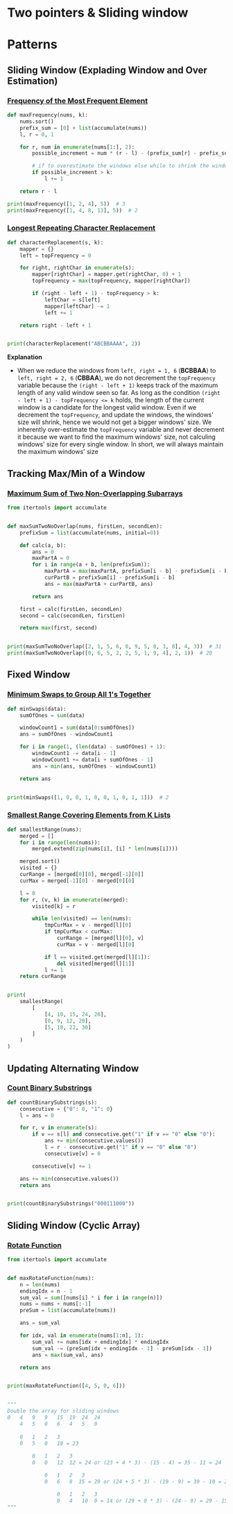 # Two pointers & Sliding window
# Patterns
## Sliding Window (Explading Window and Over Estimation)
### [Frequency of the Most Frequent Element](https://leetcode.com/problems/frequency-of-the-most-frequent-element)
```python
def maxFrequency(nums, k):
    nums.sort()
    prefix_sum = [0] + list(accumulate(nums))
    l, r = 0, 1

    for r, num in enumerate(nums[1:], 2):
        possible_increment = num * (r - l) - (prefix_sum[r] - prefix_sum[l])

        # if to overestimate the windows else while to shrink the windows
        if possible_increment > k:  
            l += 1

    return r - l

print(maxFrequency([1, 2, 4], 5))  # 3
print(maxFrequency([1, 4, 8, 13], 5))  # 2
```

### [Longest Repeating Character Replacement](https://leetcode.com/problems/longest-repeating-character-replacement)
```python
def characterReplacement(s, k):
    mapper = {}
    left = topFrequency = 0

    for right, rightChar in enumerate(s):
        mapper[rightChar] = mapper.get(rightChar, 0) + 1
        topFrequency = max(topFrequency, mapper[rightChar])

        if (right - left + 1) - topFrequency > k:
            leftChar = s[left]
            mapper[leftChar] -= 1
            left += 1

    return right - left + 1


print(characterReplacement("ABCBBAAAA", 2))
```

**Explanation**
- When we reduce the windows from `left, right = 1, 6` (**BCBBAA**) to `left, right = 2, 6` (**CBBAA**), we do not decrement the `topFrequency` variable because the `(right - left + 1)` keeps track of the maximum length of any valid window seen so far. As long as the condition `(right - left + 1) - topFrequency <= k` holds, the length of the current window is a candidate for the longest valid window. Even if we decrement the `topFrequency`, and update the windows, the windows' size will shrink, hence we would not get a bigger windows' size. We inherently over-estimate the `topFrequency` variable and never decrement it because we want to find the maximum windows' size, not calculing windows' size for every single window. In short, we will always maintain the maximum windows' size

## Tracking Max/Min of a Window
### [Maximum Sum of Two Non-Overlapping Subarrays](https://leetcode.com/problems/maximum-sum-of-two-non-overlapping-subarrays)
```python
from itertools import accumulate


def maxSumTwoNoOverlap(nums, firstLen, secondLen):
    prefixSum = list(accumulate(nums, initial=0))

    def calc(a, b):
        ans = 0
        maxPartA = 0
        for i in range(a + b, len(prefixSum)):
            maxPartA = max(maxPartA, prefixSum[i - b] - prefixSum[i - b - a])
            curPartB = prefixSum[i] - prefixSum[i - b]
            ans = max(maxPartA + curPartB, ans)

        return ans

    first = calc(firstLen, secondLen)
    second = calc(secondLen, firstLen)

    return max(first, second)


print(maxSumTwoNoOverlap([2, 1, 5, 6, 0, 9, 5, 0, 3, 8], 4, 3))  # 31
print(maxSumTwoNoOverlap([0, 6, 5, 2, 2, 5, 1, 9, 4], 2, 1))  # 20
```

## Fixed Window
### [Minimum Swaps to Group All 1's Together](https://leetcode.com/problems/minimum-swaps-to-group-all-1s-together)
```python
def minSwaps(data):
    sumOfOnes = sum(data)

    windowCount1 = sum(data[0:sumOfOnes])
    ans = sumOfOnes - windowCount1

    for i in range(1, (len(data) - sumOfOnes) + 1):
        windowCount1 -= data[i - 1]
        windowCount1 += data[i + sumOfOnes - 1]
        ans = min(ans, sumOfOnes - windowCount1)

    return ans


print(minSwaps([1, 0, 0, 1, 0, 0, 1, 0, 1, 1]))  # 2
```

### [Smallest Range Covering Elements from K Lists](https://leetcode.com/problems/smallest-range-covering-elements-from-k-lists)
```python
def smallestRange(nums):
    merged = []
    for i in range(len(nums)):
        merged.extend(zip(nums[i], [i] * len(nums[i])))

    merged.sort()
    visited = {}
    curRange = [merged[0][0], merged[-1][0]]
    curMax = merged[-1][0] - merged[0][0]

    l = 0
    for r, (v, k) in enumerate(merged):
        visited[k] = r

        while len(visited) == len(nums):
            tmpCurMax = v - merged[l][0]
            if tmpCurMax < curMax:
                curRange = [merged[l][0], v]
                curMax = v - merged[l][0]

            if l == visited.get(merged[l][1]):
                del visited[merged[l][1]]
            l += 1
    return curRange


print(
    smallestRange(
        [
            [4, 10, 15, 24, 26],
            [0, 9, 12, 20],
            [5, 18, 22, 30]
        ]
    )
)
```

## Updating Alternating Window
### [Count Binary Substrings](https://leetcode.com/problems/count-binary-substrings/)
```python
def countBinarySubstrings(s):
    consecutive = {"0": 0, "1": 0}
    l = ans = 0

    for r, v in enumerate(s):
        if v == s[l] and consecutive.get("1" if v == "0" else "0"):
            ans += min(consecutive.values())
            l = r - consecutive.get("1" if v == "0" else "0")
            consecutive[v] = 0

        consecutive[v] += 1

    ans += min(consecutive.values())
    return ans


print(countBinarySubstrings("000111000"))
```

## Sliding Window (Cyclic Array)
### [Rotate Function](https://leetcode.com/problems/rotate-function)
```python
from itertools import accumulate


def maxRotateFunction(nums):
    n = len(nums)
    endingIdx = n - 1
    sum_val = sum([nums[i] * i for i in range(n)])
    nums = nums + nums[:-1]
    preSum = list(accumulate(nums))

    ans = sum_val

    for idx, val in enumerate(nums[1:n], 1):
        sum_val += nums[idx + endingIdx] * endingIdx
        sum_val -= (preSum[idx + endingIdx - 1] - preSum[idx - 1])
        ans = max(sum_val, ans)

    return ans


print(maxRotateFunction([4, 5, 0, 6]))


"""
Double the array for sliding windows
0   4   9   9   15  19  24  24
    4   5   0   6   4   5   0 
        
    0   1   2   3
    0   5   0   18 = 23
        
        0   1   2   3                  
        0   0   12  12 = 24 or (23 + 4 * 3) - (15 - 4) = 35 - 11 = 24

            0   1   2   3
            0   6   8  15 = 29 or (24 + 5 * 3) - (19 - 9) = 39 - 10 = 29 

                0   1   2   3
                0   4   10  0 = 14 or (29 + 0 * 3) - (24 - 9) = 29 - 15 = 14
""" 
```
